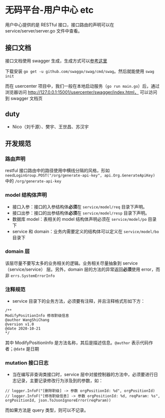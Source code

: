 # 无码平台-用户中心 etc
用户中心提供的是 RESTful 接口，接口路由的声明可以在 service/server/server.go 文件中查看。

## 接口文档
接口文档使用 swagger 生成，生成方式可以[参考这里](https://github.com/swaggo/gin-swagger)

下载安装 `go get -u github.com/swaggo/swag/cmd/swag`。然后就能使用 `swag init`

而在 usercenter 项目中，我们一般在本地启动服务（`go run main.go`）后，通过浏览器访问 http://127.0.0.1:15001/usercenter/swagger/index.html，
可以访问到 swagger 文档页

## duty
* Nico（刘千源）、樊宇、王世昌、苏汉宇

## 开发规范
### 路由声明
restful 接口路由中的路径使用中横线分隔的风格，形如 `needLoginGroup.POST("/org/generate-api-key", api.Org.GenerateApiKey)` 中的 `/org/generate-api-key`

### model 结构体声明
* 接口入参：接口的入参结构体**必须**在 `service/model/req` 目录下声明。
* 接口出参：接口的出参结构体**必须**在 `service/model/resp` 目录下声明。
* 数据库 model：表相关的 model 结构体声明必须在 `service/model/po` 目录下
* service 和 domain：业务内需要定义的结构体可以定义在 `service/model/bo` 目录下

### domain 层
该层尽量不要写太多的业务相关的逻辑。业务相关尽量抽象到 service（service/service） 层。另外，domain 层的方法的异常返回**必须**使用 error，而非 `errs.SystemErrorInfo`

### 注释规范
* service 目录下的业务方法，必须要有注释，并且注释格式形如下方：

```
/**
ModifyPositionInfo 修改职级信息
@author WangShiChang
@version v1.0
@date 2020-10-21
*/
```

其中 ModifyPositionInfo  是方法名称，其后是描述信息。`@author` 表示代码作者；`@date` 是日期

### mutation 接口日志
* 当在编写非查询类接口时，service 层中对接控制器的方法中，必须要进行日志记录，主要记录修改行为涉及到的参数，如：

```
// logger.InfoF("[删除职级] -> 参数 orgPositionId: %d", orgPositionId)
// logger.InfoF("[修改职级信息] -> 参数 orgPositionId: %d, reqParam: %s", orgPositionId, json.ToJsonIgnoreError(reqParam))
```

而如果方法是 query 类型，则可以不记录。
